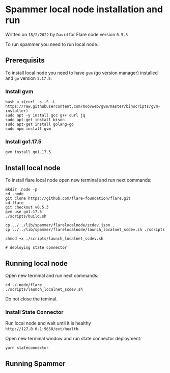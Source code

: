 # Spammer local node installation and run
Written on `18/2/2022` by `David` for Flare node version `0.5.3`

To run spammer you need to run local node.

## Prerequisits

To install local node you need to have `gvm` (go version manager) installed and `go` version `1.17.5`.

### Install gvm
```
bash < <(curl -s -S -L https://raw.githubusercontent.com/moovweb/gvm/master/binscripts/gvm-installer)
sudo apt -y install gcc g++ curl jq
sudo apt-get install bison
sudo apt-get install golang-go
sudo npm install gvm
```

### Install go1.17.5
```
gvm install go1.17.5
```

## Install local node

To install flare local node open new terminal and run next commands:

```
mkdir .node -p
cd .node
git clone https://github.com/flare-foundation/flare.git
cd flare
git checkout v0.5.3
gvm use go1.17.5
./scripts/build.sh

cp ../../lib/spammer/flarelocalnode/scdev.json .
cp ../../lib/spammer/flarelocalnode/launch_localnet_scdev.sh ./scripts

chmod +x ./scripts/launch_localnet_scdev.sh

# deploying state connector
```

## Running local node
Open new terminal and run next commands:
```
cd ./.node/flare
./scripts/launch_localnet_scdev.sh
```
Do not close the teminal.

### Install State Connector
Run local node and wait until it is healthy `http://127.0.0.1:9650/ext/health`.

Open new terminal window and run state connector deployment:
```
yarn stateconnector
```



## Running Spammer

```
```